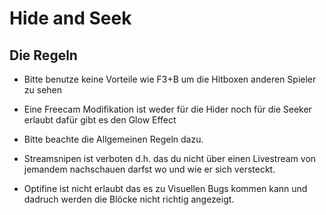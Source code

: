 # Hide and Seek
## Die Regeln

- Bitte benutze keine Vorteile wie F3+B um die Hitboxen anderen Spieler zu sehen

- Eine Freecam Modifikation ist weder für die Hider noch für die Seeker erlaubt dafür gibt es den Glow Effect

- Bitte beachte die Allgemeinen Regeln dazu.

- Streamsnipen ist verboten d.h. das du nicht über einen Livestream von jemandem nachschauen darfst wo und wie er sich versteckt.

- Optifine ist nicht erlaubt das es zu Visuellen Bugs kommen kann und dadruch werden die Blöcke nicht richtig angezeigt.